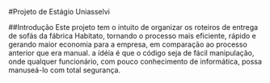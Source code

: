 #Projeto de Estágio Uniasselvi

##Introdução
Este projeto tem o intuito de organizar os roteiros de entrega de sofás da fábrica Habitato, tornando o processo mais eficiente, rápido e gerando maior economia para a empresa, em comparação ao processo anterior que era manual. a ídéia é que o código seja de fácil manipulação, onde qualquer funcionário, com pouco conhecimento de informática, possa manuseá-lo com total segurança.